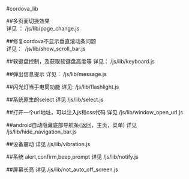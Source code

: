 #cordova_lib



##多页面切换效果    
详见 ： /js/lib/page_change.js  

##修复cordova不显示垂直滚动条问题   
详见：  /js/lib/show_scroll_bar.js

##软键盘控制，及获取软键盘高度等
详见：  /js/lib/keyboard.js


##弹出信息提示
详见：  /js/lib/message.js


##闪光灯当手电筒功能
详见:  /js/lib/flashlight.js



##系统原生的select
详见  /js/lib/select.js


##打开一个url地址，可以注入js和css代码
详见  /js/lib/window_open_url.js



##android自动隐藏底部导航条(返回，主页，菜单)
详见 /js/lib/hide_navigation_bar.js


##设备震动
详见  /js/lib/vibration.js


##系统 alert,confirm,beep,prompt
详见  /js/lib/notify.js



##屏幕长亮
详见  /js/lib/not_auto_off_screen.js